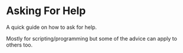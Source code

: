 # Asking For Help
A quick guide on how to ask for help.

Mostly for scripting/programming but some of the advice can apply to others too.
